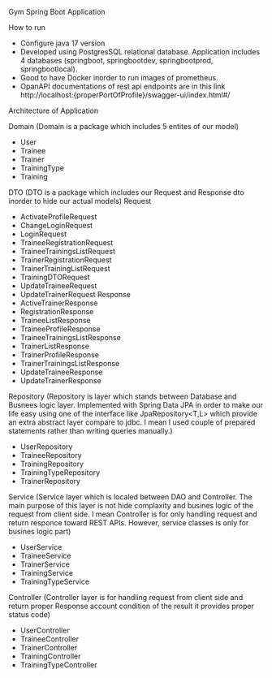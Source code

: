 Gym Spring Boot Application

How to run
  * Configure java 17 version 
  * Developed using PostgresSQL relational database. Application includes 4 databases (springboot, springbootdev, springbootprod, springbootlocal).
  * Good to have Docker inorder to run images of prometheus.
  * OpanAPI documentations of rest api endpoints are in this link http://localhost:{properPortOfProfile}/swagger-ui/index.html#/ 

Architecture of Application

Domain (Domain is a package which includes 5 entites of our model)
  * User
  * Trainee
  * Trainer
  * TrainingType
  * Training
    
DTO (DTO is a package which includes our Request and Response dto inorder to hide our actual models)
Request
  * ActivateProfileRequest
  * ChangeLoginRequest
  * LoginRequest
  * TraineeRegistrationRequest
  * TraineeTrainingsListRequest
  * TrainerRegistrationRequest
  * TrainerTrainingListRequest
  * TrainingDTORequest
  * UpdateTraineeRequest
  * UpdateTrainerRequest
Response
  * ActiveTrainerResponse
  * RegistrationResponse
  * TraineeListResponse
  * TraineeProfileResponse
  * TraineeTrainingsListResponse
  * TrainerListResponse
  * TrainerProfileResponse
  * TrainerTrainingsListResponse
  * UpdateTraineeResponse
  * UpdateTrainerResponse

Repository (Repository is layer which stands between Database and Busnees logic layer. Implemented with Spring Data JPA in order to make our life easy using one of the interface like JpaRepository<T,L> which provide an extra abstract layer compare to jdbc. I mean I used couple of prepared statements rather than writing queries manually.)
  * UserRepository
  * TraineeRepository
  * TrainingRepository
  * TrainingTypeRepository
  * TrainerRepository

Service (Service layer which is localed between DAO and Controller. The main purpose of this layer is not hide complaxity and busines logic of the request from client side. I mean Controller is for only handling request and return responce toward REST APIs. However, service classes is only for busines logic part)
  * UserService
  * TraineeService
  * TrainerService
  * TrainingService
  * TrainingTypeService

Controller (Controller layer is for handling request from client side and return proper Response account condition of the result it provides proper status code)
  * UserController
  * TraineeController
  * TrainerController
  * TrainingController
  * TrainingTypeController


